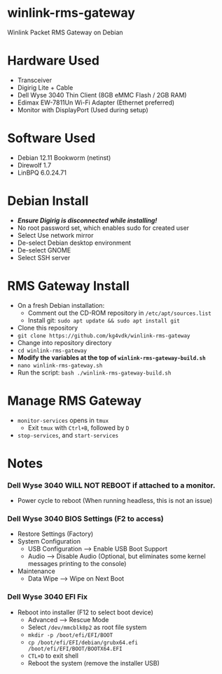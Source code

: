 # winlink-rms-gateway
Winlink Packet RMS Gateway on Debian
# Hardware Used
- Transceiver
- Digirig Lite + Cable
- Dell Wyse 3040 Thin Client (8GB eMMC Flash / 2GB RAM)
- Edimax EW-7811Un Wi-Fi Adapter (Ethernet preferred)
- Monitor with DisplayPort (Used during setup)

# Software Used
- Debian 12.11 Bookworm (netinst)
- Direwolf 1.7
- LinBPQ 6.0.24.71

# Debian Install
- ***Ensure Digirig is disconnected while installing!***
- No root password set, which enables sudo for created user
- Select Use network mirror
- De-select Debian desktop environment
- De-select GNOME
- Select SSH server

# RMS Gateway Install
- On a fresh Debian installation:
  * Comment out the CD-ROM repository in `/etc/apt/sources.list`
  * Install git: `sudo apt update && sudo apt install git`
- Clone this repository
- `git clone https://github.com/kg4vdk/winlink-rms-gateway`
- Change into repository directory
- `cd winlink-rms-gateway`
- **Modify the variables at the top of `winlink-rms-gateway-build.sh`**
- `nano winlink-rms-gateway.sh`
- Run the script: `bash ./winlink-rms-gateway-build.sh`

# Manage RMS Gateway
- `monitor-services` opens in `tmux`
  * Exit `tmux` with `Ctrl+B`, followed by `D`
- `stop-services`, and `start-services`

# Notes
### Dell Wyse 3040 WILL NOT REBOOT if attached to a monitor.
- Power cycle to reboot (When running headless, this is not an issue)
### Dell Wyse 3040 BIOS Settings (F2 to access)
- Restore Settings (Factory)
- System Configuration
  * USB Configuration --> Enable USB Boot Support
  * Audio --> Disable Audio (Optional, but eliminates some kernel messages printing to the console)
- Maintenance
  * Data Wipe --> Wipe on Next Boot

### Dell Wyse 3040 EFI Fix
- Reboot into installer (F12 to select boot device)
  * Advanced --> Rescue Mode
  * Select `/dev/mmcblk0p2` as root file system
  * `mkdir -p /boot/efi/EFI/BOOT`
  * `cp /boot/efi/EFI/debian/grubx64.efi /boot/efi/EFI/BOOT/BOOTX64.EFI`
  * `CTL+D` to exit shell
  * Reboot the system (remove the installer USB)
